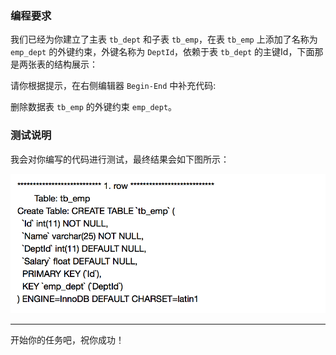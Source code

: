 ### 编程要求

我们已经为你建立了主表 `tb_dept` 和子表 `tb_emp`，在表 `tb_emp` 上添加了名称为 `emp_dept` 的外键约束，外键名称为 `DeptId`，依赖于表 `tb_dept` 的主键Id，下面那是两张表的结构展示：

请你根据提示，在右侧编辑器 `Begin-End` 中补充代码:

删除数据表 `tb_emp` 的外键约束 `emp_dept`。

### 测试说明

我会对你编写的代码进行测试，最终结果会如下图所示：

![img](./Figure/202304161109.png)

---

开始你的任务吧，祝你成功！
